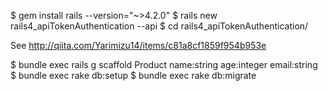 
  $ gem install rails --version="~>4.2.0"
  $ rails new rails4_apiTokenAuthentication --api
  $ cd rails4_apiTokenAuthentication/

See http://qiita.com/Yarimizu14/items/c81a8cf1859f954b953e

  $ bundle exec rails g scaffold Product name:string age:integer email:string
  $ bundle exec rake db:setup
  $ bundle exec rake db:migrate
